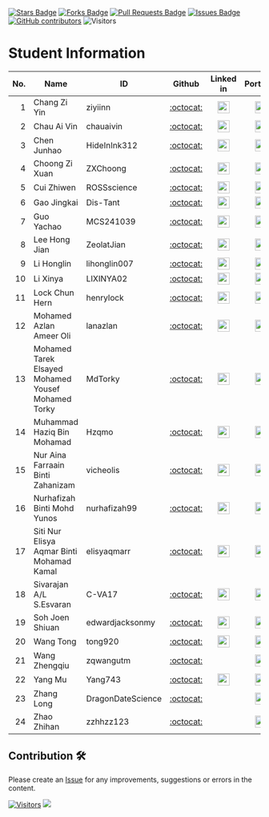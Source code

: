 <a href="https://github.com/drshahizan/research-design/stargazers"><img src="https://img.shields.io/github/stars/drshahizan/research-design" alt="Stars Badge"/></a>
<a href="https://github.com/drshahizan/research-design/network/members"><img src="https://img.shields.io/github/forks/drshahizan/research-design" alt="Forks Badge"/></a>
<a href="https://github.com/drshahizan/research-design/pulls"><img src="https://img.shields.io/github/issues-pr/drshahizan/research-design" alt="Pull Requests Badge"/></a>
<a href="https://github.com/drshahizan/research-design"><img src="https://img.shields.io/github/issues/drshahizan/research-design" alt="Issues Badge"/></a>
<a href="https://github.com/drshahizan/research-design/graphs/contributors"><img alt="GitHub contributors" src="https://img.shields.io/github/contributors/drshahizan/research-design?color=2b9348"></a>
![Visitors](https://api.visitorbadge.io/api/visitors?path=https%3A%2F%2Fgithub.com%2Fdrshahizan%2BDM&labelColor=%23d9e3f0&countColor=%23697689&style=flat)

# Student Information

| No. | Name                                     | ID          | Github                         | Linked in | Portfolio |
|-----:|------------------------------------------|-------------|:--------------------------------:| :--------------------------------:|:--------------------------------:|
 1 | Chang Zi Yin | ziyiinn | [:octocat:](https://github.com/ziyiinn) | <a href="https://www.linkedin.com/in/chang-zi-yin/"><img src="../../images/linkedin.png" width="24px" height="24px"></a> | <a href="https://github.com/drshahizan/research-design/blob/main/24252/student/ziyiinn/README.md"><img src="../../images/portfolio.png" width="24px" height="24px"></a> |
| 2 | Chau Ai Vin | chauaivin | [:octocat:](https://github.com/chauaivin) | <a href="https://www.linkedin.com/in/chau-ai-vin-b12429232/"><img src="../../images/linkedin.png" width="24px" height="24px"></a> | <a href="https://github.com/chauaivin/chauaivin/blob/main/README.md"><img src="../../images/portfolio.png" width="24px" height="24px"></a> |
| 3 | Chen Junhao | HideInInk312 | [:octocat:](https://github.com/HideInInk312) | <a href="https://www.linkedin.com/in/junhaochen312/"><img src="../../images/linkedin.png" width="24px" height="24px"></a> | <a href="https://github.com/HideInInk312/HideInInk312"><img src="../../images/portfolio.png" width="24px" height="24px"></a> |
| 4 | Choong Zi Xuan | ZXChoong | [:octocat:](https://github.com/zxchoong) | <a href="https://www.linkedin.com/in/zi-xuan-choong-3a7a48223"><img src="../../images/linkedin.png" width="24px" height="24px"></a> | <a href="https://github.com/drshahizan/research-design/tree/main/24252/student/ZXChoong"><img src="../../images/portfolio.png" width="24px" height="24px"></a> |
| 5 | Cui Zhiwen | ROSSscience | [:octocat:](https://github.com/ROSSscience) | <a href="https://www.linkedin.com/in/zhiwen-cui-855727358/"><img src="../../images/linkedin.png" width="24px" height="24px"></a> | <a href="https://github.com/drshahizan/research-design/tree/main/24252/student/ROSSscience"><img src="../../images/portfolio.png" width="24px" height="24px"></a> |
| 6 | Gao Jingkai | Dis-Tant | [:octocat:](https://github.com/Dis-Tant) | <a href="https://www.linkedin.com/in/jingkai-gao-456a31323/"><img src="../../images/linkedin.png" width="24px" height="24px"></a> | <a href="Dis-Tant"><img src="../../images/portfolio.png" width="24px" height="24px"></a> |
| 7 | Guo Yachao | MCS241039 | [:octocat:](https://github.com/MCS241039) | <a href="https://www.linkedin.com/in/亚超-郭-33a180358"><img src="../../images/linkedin.png" width="24px" height="24px"></a> | <a href="MCS241039"><img src="../../images/portfolio.png" width="24px" height="24px"></a> |
| 8 | Lee Hong Jian | ZeolatJian | [:octocat:](https://github.com/ZeolatJian) | <a href="https://www.linkedin.com/in/hong-jian-lee-71a1371a4/"><img src="../../images/linkedin.png" width="24px" height="24px"></a> | <a href="ZeolatJian"><img src="../../images/portfolio.png" width="24px" height="24px"></a> |
| 9 | Li Honglin | lihonglin007 | [:octocat:](https://github.com//lihonglin007) | <a href="https://www.linkedin.com/in/yi-zhi-247152355/"><img src="../../images/linkedin.png" width="24px" height="24px"></a> | <a href="https://github.com/lihonglin007/lihonglin/blob/main/README.md"><img src="../../images/portfolio.png" width="24px" height="24px"></a> |
| 10 | Li Xinya | LIXINYA02 | [:octocat:](https://github.com/LIXINYA02) | <a href="https://www.linkedin.com/in/60553a358"><img src="../../images/linkedin.png" width="24px" height="24px"></a> | <a href="https://github.com/drshahizan/research-design/blob/main/24252/student/LIXINYA02/README.md"><img src="../../images/portfolio.png" width="24px" height="24px"></a> |
| 11 | Lock Chun Hern | henrylock | [:octocat:](https://github.com/henrylock) | <a href="https://www.linkedin.com/in/lock-chun-hern-868506260/"><img src="../../images/linkedin.png" width="24px" height="24px"></a> | <a href="henrylock"><img src="../../images/portfolio.png" width="24px" height="24px"></a> |
| 12 | Mohamed Azlan Ameer Oli | lanazlan | [:octocat:](https://github.com/lanazlan) | <a href="https://www.linkedin.com/in/mohamed-azlan-lan/"><img src="../../images/linkedin.png" width="24px" height="24px"></a> | <a href="lanazlan"><img src="../../images/portfolio.png" width="24px" height="24px"></a> |
| 13 | Mohamed Tarek Elsayed Mohamed Yousef Mohamed Torky | MdTorky | [:octocat:](https://github.com/MdTorky) | <a href="https://www.linkedin.com/in/mdtorky"><img src="../../images/linkedin.png" width="24px" height="24px"></a> | <a href="https://mohamedtorky.online/"><img src="../../images/portfolio.png" width="24px" height="24px"></a> |
| 14 | Muhammad Haziq Bin Mohamad | Hzqmo | [:octocat:](https://github.com/Hzqmo) | <a href="https://www.linkedin.com/in/muhammad-haziq-bin-mohamad-235924213"><img src="../../images/linkedin.png" width="24px" height="24px"></a> | <a href="Hzqmo"><img src="../../images/portfolio.png" width="24px" height="24px"></a> |
| 15 | Nur Aina Farraain Binti Zahanizam | vicheolis | [:octocat:](https://github.com/vicheolis) |  <a href="https://www.linkedin.com/in/nur-aina-farraain-zahanizam-0ab686223/"><img src="../../images/linkedin.png" width="24px" height="24px"></a> | <a href="https://github.com/drshahizan/research-design/tree/main/24252/student/vicheolis"><img src="../../images/portfolio.png" width="24px" height="24px"></a>|
| 16 | Nurhafizah Binti Mohd Yunos | nurhafizah99 | [:octocat:](https://github.com/nurhafizah99) | <a href="https://www.linkedin.com/in/nurhafizah-mohd-yunos-753719182/"><img src="../../images/linkedin.png" width="24px" height="24px"></a> | <a href="nurhafizah99"><img src="../../images/portfolio.png" width="24px" height="24px"></a> |
| 17 | Siti Nur Elisya Aqmar Binti Mohamad Kamal | elisyaqmarr | [:octocat:](https://github.com/elisyaqmarr) | <a href="https://www.linkedin.com/in/elisyaaqmar"><img src="../../images/linkedin.png" width="24px" height="24px"></a> | <a href="https://github.com/drshahizan/research-design/blob/main/24252/student/elisyaqmarr/README.md"><img src="../../images/portfolio.png" width="24px" height="24px"></a> |
| 18 | Sivarajan A/L S.Esvaran | C-VA17 | [:octocat:](https://github.com/C-VA17) | <a href="https://www.linkedin.com/in/sivarajan-esvaran-58627025b/"><img src="../../images/linkedin.png" width="24px" height="24px"></a> | <a href="https://github.com/C-VA17/Siva"><img src="../../images/portfolio.png" width="24px" height="24px"></a> |
| 19 | Soh Joen Shiuan | edwardjacksonmy | [:octocat:](https://github.com/edwardjacksonmy) | <a href="https://www.linkedin.com/in/soh-joen-shiuan-b52570227/"><img src="../../images/linkedin.png" width="24px" height="24px"></a> | <a href="https://github.com/drshahizan/research-design/blob/main/24252/student/edwardjacksonmy/README.md"><img src="../../images/portfolio.png" width="24px" height="24px"></a> |
| 20 | Wang Tong | tong920 | [:octocat:](https://github.com//tong920) | <a href="https://www.linkedin.com/in/xiaoxiao-wang-b6953b358/"><img src="../../images/linkedin.png" width="24px" height="24px"></a> | <a href="https://github.com/drshahizan/research-design/tree/main/24252/student/tong920"><img src="../../images/portfolio.png" width="24px" height="24px"></a> |
| 21 | Wang Zhengqiu | zqwangutm | [:octocat:](https://github.com/zqwangutm) |  | <a href="https://github.com/zqwangutm/"><img src="../../images/portfolio.png" width="24px" height="24px"></a> |
| 22 | Yang Mu | Yang743 | [:octocat:](https://github.com/Yang743) | <a href="https://www.linkedin.com/in/%E9%9C%82-%E6%9D%A8-924247358/"><img src="../../images/linkedin.png" width="24px" height="24px"></a> | <a href="Yang743"><img src="../../images/portfolio.png" width="24px" height="24px"></a> |
| 23 | Zhang Long | DragonDateScience | [:octocat:](https://github.com/DragonDateScience) |  | <a href="https://github.com/drshahizan/research-design/blob/main/24252/student/DragonDateScience/readme.md"><img src="../../images/portfolio.png" width="24px" height="24px"></a> |
| 24 | Zhao Zhihan | zzhhzz123 | [:octocat:](https://github.com/zzhhzz123) |  | <a href="https://github.com/zzhhzz123/zhaozhihan"><img src="../../images/portfolio.png" width="24px" height="24px"></a> |

## Contribution 🛠️
Please create an [Issue](https://github.com/drshahizan/research-design/issues) for any improvements, suggestions or errors in the content.



[![Visitors](https://api.visitorbadge.io/api/visitors?path=https%3A%2F%2Fgithub.com%2Fdrshahizan&labelColor=%23697689&countColor=%23555555&style=plastic)](https://visitorbadge.io/status?path=https%3A%2F%2Fgithub.com%2Fdrshahizan)
![](https://hit.yhype.me/github/profile?user_id=81284918)
